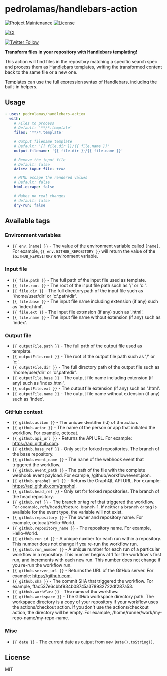 # pedrolamas/handlebars-action

[![Project Maintenance](https://img.shields.io/maintenance/yes/2022.svg)](https://github.com/pedrolamas/handlebars-action 'GitHub Repository')
[![License](https://img.shields.io/github/license/pedrolamas/handlebars-action.svg)](https://github.com/pedrolamas/handlebars-action/blob/master/LICENSE 'License')

[![CI](https://github.com/pedrolamas/handlebars-action/workflows/CI/badge.svg)](https://github.com/pedrolamas/handlebars-action/actions 'Build Status')

[![Twitter Follow](https://img.shields.io/twitter/follow/pedrolamas?style=social)](https://twitter.com/pedrolamas '@pedrolamas')

**Transform files in your repository with Handlebars templating!**

This action will find files in the repository matching a specific search spec and process them as [Handlebars](https://handlebarsjs.com) templates, writing the transformed content back to the same file or a new one.

Templates can use the full expression syntax of Handlebars, including the built-in helpers.

## Usage

```yaml
- uses: pedrolamas/handlebars-action
  with:
    # Files to process
    # Default: '**/*.template'
    files: '**/*.template'

    # Output filename template
    # Default: '{{ file.dir }}/{{ file.name }}'
    output-filename: '{{ file.dir }}/{{ file.name }}'

    # Remove the input file
    # Default: false
    delete-input-file: true

    # HTML escape the rendered values
    # Default: false
    html-escape: false

    # Makes no real changes
    # default: false
    dry-run: false
```

## Available tags

### Environment variables

- `{{ env.[name] }}` - The value of the environment variable called `[name]`. For example, `{{ env.GITHUB_REPOSITORY }}` will return the value of the `$GITHUB_REPOSITORY` environment variable.

### Input file

- `{{ file.path }}` - The full path of the input file used as template.
- `{{ file.root }}` - The root of the input file path such as '/' or 'c:\'.
- `{{ file.dir }}` - The full directory path of the input file such as '/home/user/dir' or 'c:\path\dir'.
- `{{ file.base }}` - The input file name including extension (if any) such as 'index.html'.
- `{{ file.ext }}` - The input file extension (if any) such as '.html'.
- `{{ file.name }}` - The input file name without extension (if any) such as 'index'.

### Output file

- `{{ outputFile.path }}` - The full path of the output file used as template.
- `{{ outputFile.root }}` - The root of the output file path such as '/' or 'c:\'.
- `{{ outputFile.dir }}` - The full directory path of the output file such as '/home/user/dir' or 'c:\path\dir'.
- `{{ outputFile.base }}` - The output file name including extension (if any) such as 'index.html'.
- `{{ outputFile.ext }}` - The output file extension (if any) such as '.html'.
- `{{ outputFile.name }}` - The output file name without extension (if any) such as 'index'.

### GitHub context

- `{{ github.action }}` - The unique identifier (id) of the action.
- `{{ github.actor }}` - The name of the person or app that initiated the workflow. For example, octocat.
- `{{ github.api_url }}` - Returns the API URL. For example: https://api.github.com.
- `{{ github.base_ref }}` - Only set for forked repositories. The branch of the base repository.
- `{{ github.event_name }}` - The name of the webhook event that triggered the workflow.
- `{{ github.event_path }}` - The path of the file with the complete webhook event payload. For example, /github/workflow/event.json.
- `{{ github.graphql_url }}` - Returns the GraphQL API URL. For example: https://api.github.com/graphql.
- `{{ github.head_ref }}` - Only set for forked repositories. The branch of the head repository.
- `{{ github.ref }}` - The branch or tag ref that triggered the workflow. For example, refs/heads/feature-branch-1. If neither a branch or tag is available for the event type, the variable will not exist.
- `{{ github.repository }}` - The owner and repository name. For example, octocat/Hello-World.
- `{{ github.repository_name }}` - The repository name. For example, Hello-World.
- `{{ github.run_id }}` - A unique number for each run within a repository. This number does not change if you re-run the workflow run.
- `{{ github.run_number }}` - A unique number for each run of a particular workflow in a repository. This number begins at 1 for the workflow's first run, and increments with each new run. This number does not change if you re-run the workflow run.
- `{{ github.server_url }}` - Returns the URL of the GitHub server. For example: https://github.com.
- `{{ github.sha }}` - The commit SHA that triggered the workflow. For example, ffac537e6cbbf934b08745a378932722df287a53.
- `{{ github.workflow }}` - The name of the workflow.
- `{{ github.workspace }}` - The GitHub workspace directory path. The workspace directory is a copy of your repository if your workflow uses the actions/checkout action. If you don't use the actions/checkout action, the directory will be empty. For example, /home/runner/work/my-repo-name/my-repo-name.

### Misc

- `{{ date }}` - The current date as output from `new Date().toString()`.

## License

MIT
